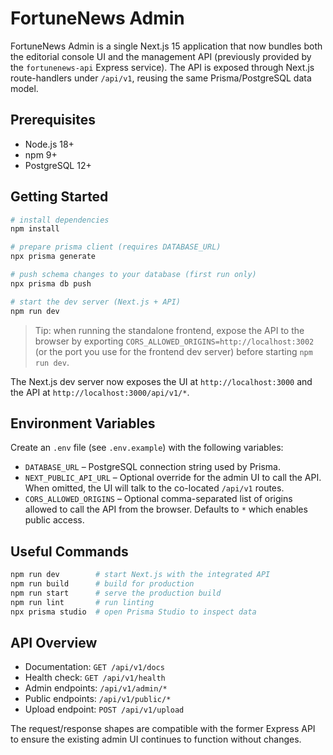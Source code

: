 # FortuneNews Admin

FortuneNews Admin is a single Next.js 15 application that now bundles both the
editorial console UI and the management API (previously provided by the
`fortunenews-api` Express service). The API is exposed through Next.js
route-handlers under `/api/v1`, reusing the same Prisma/PostgreSQL data model.

## Prerequisites

- Node.js 18+
- npm 9+
- PostgreSQL 12+

## Getting Started

```bash
# install dependencies
npm install

# prepare prisma client (requires DATABASE_URL)
npx prisma generate

# push schema changes to your database (first run only)
npx prisma db push

# start the dev server (Next.js + API)
npm run dev
```

> Tip: when running the standalone frontend, expose the API to the browser by
> exporting `CORS_ALLOWED_ORIGINS=http://localhost:3002` (or the port you use
> for the frontend dev server) before starting `npm run dev`.

The Next.js dev server now exposes the UI at `http://localhost:3000` and the API
at `http://localhost:3000/api/v1/*`.

## Environment Variables

Create an `.env` file (see `.env.example`) with the following variables:

- `DATABASE_URL` – PostgreSQL connection string used by Prisma.
- `NEXT_PUBLIC_API_URL` – Optional override for the admin UI to call the API.
  When omitted, the UI will talk to the co-located `/api/v1` routes.
- `CORS_ALLOWED_ORIGINS` – Optional comma-separated list of origins allowed to
  call the API from the browser. Defaults to `*` which enables public access.

## Useful Commands

```bash
npm run dev        # start Next.js with the integrated API
npm run build      # build for production
npm run start      # serve the production build
npm run lint       # run linting
npx prisma studio  # open Prisma Studio to inspect data
```

## API Overview

- Documentation: `GET /api/v1/docs`
- Health check: `GET /api/v1/health`
- Admin endpoints: `/api/v1/admin/*`
- Public endpoints: `/api/v1/public/*`
- Upload endpoint: `POST /api/v1/upload`

The request/response shapes are compatible with the former Express API to
ensure the existing admin UI continues to function without changes.
